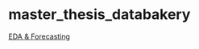 # master_thesis_databakery

[EDA & Forecasting](https://dennis1107.github.io/master_thesis_databakery/)
